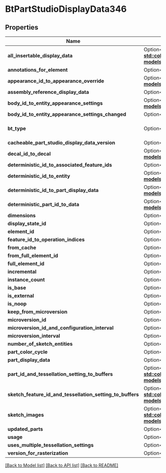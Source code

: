 # BtPartStudioDisplayData346

## Properties

Name | Type | Description | Notes
------------ | ------------- | ------------- | -------------
**all_insertable_display_data** | Option<[**std::collections::HashMap<String, std::collections::HashMap<String, models::BtInsertableDisplayData2405>>**](std::collections::HashMap.md)> |  | [optional]
**annotations_for_element** | Option<[**models::BtAnnotationElementDisplayData894**](BTAnnotationElementDisplayData-894.md)> |  | [optional]
**appearance_id_to_appearance_override** | Option<[**std::collections::HashMap<String, models::BtAppearanceOverride2517>**](BTAppearanceOverride-2517.md)> |  | [optional]
**assembly_reference_display_data** | Option<[**models::BtAssemblyReferencesDisplayData1562**](BTAssemblyReferencesDisplayData-1562.md)> |  | [optional]
**body_id_to_entity_appearance_settings** | Option<[**std::collections::HashMap<String, models::BtBaseEntityAppearanceSettings1391>**](BTBaseEntityAppearanceSettings-1391.md)> |  | [optional]
**body_id_to_entity_appearance_settings_changed** | Option<**bool**> |  | [optional]
**bt_type** | Option<**String**> | Type of JSON object. | [optional]
**cacheable_part_studio_display_data_version** | Option<[**models::GbtPartStudioDisplayDataVersion**](GBTPartStudioDisplayDataVersion.md)> |  | [optional]
**decal_id_to_decal** | Option<[**std::collections::HashMap<String, models::BtDecal2404>**](BTDecal-2404.md)> |  | [optional]
**deterministic_id_to_associated_feature_ids** | Option<[**std::collections::HashMap<String, Vec<String>>**](Vec.md)> |  | [optional]
**deterministic_id_to_entity** | Option<[**std::collections::HashMap<String, models::BtBaseEntityData33>**](BTBaseEntityData-33.md)> |  | [optional]
**deterministic_id_to_part_display_data** | Option<[**std::collections::HashMap<String, models::BtPartDisplayData17>**](BTPartDisplayData-17.md)> |  | [optional]
**deterministic_part_id_to_data** | Option<[**std::collections::HashMap<String, models::BtPartData16>**](BTPartData-16.md)> |  | [optional]
**dimensions** | Option<[**Vec<models::BtDimensionDisplayData323>**](BTDimensionDisplayData-323.md)> |  | [optional]
**display_state_id** | Option<**String**> |  | [optional]
**element_id** | Option<**String**> |  | [optional]
**feature_id_to_operation_indices** | Option<[**std::collections::HashMap<String, Vec<i32>>**](Vec.md)> |  | [optional]
**from_cache** | Option<**bool**> |  | [optional]
**from_full_element_id** | Option<[**models::BtFullElementId756**](BTFullElementId-756.md)> |  | [optional]
**full_element_id** | Option<[**models::BtFullElementId756**](BTFullElementId-756.md)> |  | [optional]
**incremental** | Option<**bool**> |  | [optional]
**instance_count** | Option<**i32**> |  | [optional]
**is_base** | Option<**bool**> |  | [optional]
**is_external** | Option<**bool**> |  | [optional]
**is_noop** | Option<**bool**> |  | [optional]
**keep_from_microversion** | Option<**bool**> |  | [optional]
**microversion_id** | Option<[**models::BtMicroversionId366**](BTMicroversionId-366.md)> |  | [optional]
**microversion_id_and_configuration_interval** | Option<[**models::BtMicroversionIdAndConfigurationInterval2364**](BTMicroversionIdAndConfigurationInterval-2364.md)> |  | [optional]
**microversion_interval** | Option<[**models::BtMicroversionIdInterval367**](BTMicroversionIdInterval-367.md)> |  | [optional]
**number_of_sketch_entities** | Option<**i32**> |  | [optional]
**part_color_cycle** | Option<[**models::BtBasePartColorCycle2614**](BTBasePartColorCycle-2614.md)> |  | [optional]
**part_display_data** | Option<[**Vec<models::BtPartDisplayData17>**](BTPartDisplayData-17.md)> |  | [optional]
**part_id_and_tessellation_setting_to_buffers** | Option<[**std::collections::HashMap<String, std::collections::HashMap<String, models::BtInsertableDisplayData2405>>**](std::collections::HashMap.md)> |  | [optional]
**sketch_feature_id_and_tessellation_setting_to_buffers** | Option<[**std::collections::HashMap<String, std::collections::HashMap<String, models::BtInsertableDisplayData2405>>**](std::collections::HashMap.md)> |  | [optional]
**sketch_images** | Option<[**std::collections::HashMap<String, std::collections::HashMap<String, models::BtSketchImageDisplayData1379>>**](std::collections::HashMap.md)> |  | [optional]
**updated_parts** | Option<**Vec<String>**> |  | [optional]
**usage** | Option<[**models::GbtDisplayDataUsage**](GBTDisplayDataUsage.md)> |  | [optional]
**uses_multiple_tessellation_settings** | Option<**bool**> |  | [optional]
**version_for_rasterization** | Option<[**models::BtElementDisplayData326**](BTElementDisplayData-326.md)> |  | [optional]

[[Back to Model list]](../README.md#documentation-for-models) [[Back to API list]](../README.md#documentation-for-api-endpoints) [[Back to README]](../README.md)


